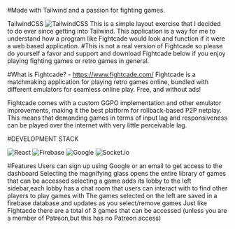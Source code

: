 #Made with Tailwind and a passion for fighting games.

TailwindCSS	![TailwindCSS](https://img.shields.io/badge/tailwindcss-%2338B2AC.svg?style=for-the-badge&logo=tailwind-css&logoColor=white)
This is a simple layout exercise that I decided to do ever since getting into Tailwind.
This application is a way for me to understand how a program like Fightcade would look and function if it were a web based application.
#This is not a real version of Fightcade so please do yourself a favor and  support and download Fightcade below if you enjoy playing fighting games or retro games in general.

#What is Fightcade? - https://www.fightcade.com/
Fightcade is a matchmaking application for playing retro games online, bundled with different emulators for seamless online play. Free, and without ads!

Fightcade comes with a custom GGPO implementation and other emulator improvements, making it the best platform for rollback-based P2P netplay. This means that demanding games in terms of input lag and responsiveness can be played over the internet with very little perceivable lag.

#DEVELOPMENT STACK


![React](https://img.shields.io/badge/react-%2320232a.svg?style=for-the-badge&logo=react&logoColor=%2361DAFB)
![Firebase](https://img.shields.io/badge/firebase-%23039BE5.svg?style=for-the-badge&logo=firebase)
![Google](https://img.shields.io/badge/google-4285F4?style=for-the-badge&logo=google&logoColor=white)
![Socket.io](https://img.shields.io/badge/Socket.io-black?style=for-the-badge&logo=socket.io&badgeColor=010101)

#Features
Users can sign up using Google  or an email to get access to the dashboard
Selecting the magnifying glass opens the entire library of games that can be accessed
selecting a game adds its lobby to the left sidebar,each lobby has a chat room that users can interact with to find other players to play games with
The games selected on the left are saved in a firebase database and updates as you select/remove games 
Just like Fightacde there are a total of 3 games that can be accessed (unless you are a member of Patreon,but this has no Patreon access)

